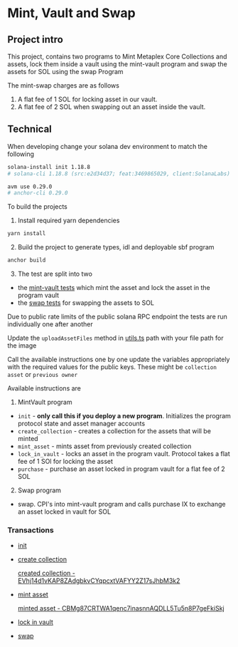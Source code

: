 # Mint, Vault and Swap

## Project intro

This project, contains two programs to Mint Metaplex Core Collections and assets, lock them inside a vault using the mint-vault program and swap the assets for SOL using the swap Program

The mint-swap charges are as follows

1. A flat fee of 1 SOL for locking asset in our vault.
2. A flat fee of 2 SOL when swapping out an asset inside the vault.

## Technical

When developing change your solana dev environment to match the following

```bash
solana-install init 1.18.8
# solana-cli 1.18.8 (src:e2d34d37; feat:3469865029, client:SolanaLabs)

avm use 0.29.0
# anchor-cli 0.29.0
```

To build the projects

1. Install required yarn dependencies

```bash
yarn install
```

2. Build the project to generate types, idl and deployable sbf program

```bash
anchor build
```

3. The test are split into two

-   the [mint-vault tests](./tests/mint-vault.ts) which mint the asset and lock the asset in the program vault
-   the [swap tests](./tests/swap.ts) for swapping the assets to SOL

Due to public rate limits of the public solana RPC endpoint the tests are run individually one after another

Update the `uploadAssetFiles` method in [utils.ts](./tests/utils.ts) path with your file path for the image

Call the available instructions one by one update the variables appropriately with the required values for the public keys. These might be `collection` `asset` or `previous owner`

Available instructions are

1. MintVault program

-   `init` - **only call this if you deploy a new program**. Initializes the program protocol state and asset manager accounts
-   `create_collection` - creates a collection for the assets that will be minted
-   `mint_asset` - mints asset from previously created collection
-   `lock_in_vault` - locks an asset in the program vault. Protocol takes a flat fee of 1 SOl for locking the asset
-   `purchase` - purchase an asset locked in program vault for a flat fee of 2 SOL

2. Swap program

-   swap. CPI's into mint-vault program and calls purchase IX to exchange an asset locked in vault for SOL

### Transactions

-   [init](https://explorer.solana.com/tx/cGZWoTWW2iihzAEBG2g2m3gdbkHU1NEidva2gsnJ79DtHjq4P8ND9J4etzQJeu7ptvGd4HxkZaBPHN19QjVuwjC?cluster=devnet)

-   [create collection](https://explorer.solana.com/tx/2wgL1f5k2YtBjDxYbJdFwceZKt18BUNK42XjWP1u3rWiLHT78yfvRMeQEGogozwJnSx2B8MNrUeJUJk9zPrmChQW?cluster=devnet)

    [created collection - EVhj14d1vKAP8ZAdgbkvCYqpcxtVAFYY2Z17sJhbM3k2 ](https://mpl-core-ui.vercel.app/explorer/collection/EVhj14d1vKAP8ZAdgbkvCYqpcxtVAFYY2Z17sJhbM3k2?env=devnet)

-   [mint asset](https://explorer.solana.com/tx/4G3PukKuFZQZim5dgDcGmvqXxWSLwyEqV9f9JnXqKerDsAX6y6C2mRLW2WX4rQ7PjptwX6qGCiXPJ58TRHX541jD?cluster=devnet)

    [minted asset - CBMg87CRTWA1qenc7inasnnAQDLL5Tu5n8P7geFkiSkj](https://mpl-core-ui.vercel.app/explorer/CBMg87CRTWA1qenc7inasnnAQDLL5Tu5n8P7geFkiSkj?env=devnet)

-   [lock in vault](https://explorer.solana.com/tx/p4jBwenbZXP7e16FC1q5MTgEqfWv2fAbKDCCq4mxdbfh1y6xQu8vymxe1LyTo9pWAuLWV2wk7M8LrabcVX4Rtam?cluster=devnet)

-   [swap](https://explorer.solana.com/tx/57F2V6mFSRMvMDzWTtomPK3XzgoX5TSnpywqnFVp88e4fRnrsCeTWupBbeweFEtJUbwfw9RfyxgoFLfBb3pPQuXN?cluster=devnet)
